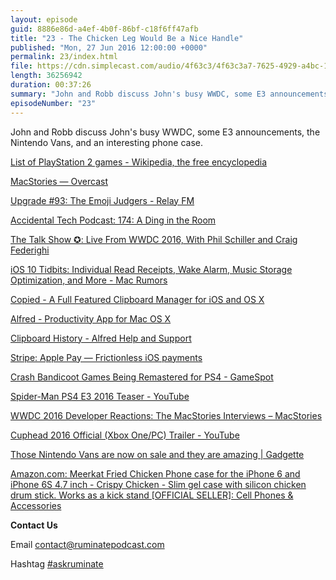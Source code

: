 ```yaml
---
layout: episode
guid: 8886e86d-a4ef-4b0f-86bf-c18f6ff47afb
title: "23 - The Chicken Leg Would Be a Nice Handle"
published: "Mon, 27 Jun 2016 12:00:00 +0000"
permalink: 23/index.html
file: https://cdn.simplecast.com/audio/4f63c3/4f63c3a7-7625-4929-a4bc-1ef4cdcbca06/f81f99c3-6ad0-4caf-8ed0-4ec374de7e4d/7b5a8731_tc.mp3?aid=rss_feed&feed=7Rzwf7P6
length: 36256942
duration: 00:37:26
summary: "John and Robb discuss John's busy WWDC, some E3 announcements, the Nintendo Vans, and an interesting phone case."
episodeNumber: "23"
---
```


John and Robb discuss John's busy WWDC, some E3 announcements, the Nintendo Vans, and an interesting phone case.

[List of PlayStation 2 games - Wikipedia, the free encyclopedia](https://en.wikipedia.org/wiki/List_of_PlayStation_2_games)

[MacStories — Overcast](https://overcast.fm/p443471-oRx2Ra)

[Upgrade #93: The Emoji Judgers - Relay FM](https://www.relay.fm/upgrade/93)

[Accidental Tech Podcast: 174: A Ding in the Room](http://atp.fm/episodes/174)

[The Talk Show ✪: Live From WWDC 2016, With Phil Schiller and Craig Federighi](http://daringfireball.net/thetalkshow/2016/06/17/ep-158)

[iOS 10 Tidbits: Individual Read Receipts, Wake Alarm, Music Storage Optimization, and More - Mac Rumors](http://www.macrumors.com/2016/06/13/ios-10-tidbits-roundup/)

[Copied - A Full Featured Clipboard Manager for iOS and OS X](http://copiedapp.com/)

[Alfred - Productivity App for Mac OS X](https://www.alfredapp.com/)

[Clipboard History - Alfred Help and Support](https://www.alfredapp.com/help/features/clipboard/)

[Stripe: Apple Pay — Frictionless iOS payments](https://stripe.com/apple-pay)

[Crash Bandicoot Games Being Remastered for PS4 - GameSpot](http://www.gamespot.com/articles/crash-bandicoot-games-being-remastered-for-ps4/1100-6440833/)

[Spider-Man PS4 E3 2016 Teaser - YouTube](https://www.youtube.com/watch?v=sLm1A2-Fr7s)

[WWDC 2016 Developer Reactions: The MacStories Interviews – MacStories](https://www.macstories.net/stories/wwdc-2016-developer-reactions-the-macstories-interviews/)

[Cuphead 2016 Official (Xbox One/PC) Trailer - YouTube](https://www.youtube.com/watch?v=8UExdrEGZ4Y)

[Those Nintendo Vans are now on sale and they are amazing | Gadgette](http://www.gadgette.com/2016/06/03/those-nintendo-vans-are-now-on-sale-and-they-are-amazing/)

[Amazon.com: Meerkat Fried Chicken Phone case for the iPhone 6 and iPhone 6S 4.7 inch - Crispy Chicken - Slim gel case with silicon chicken drum stick. Works as a kick stand \[OFFICIAL SELLER\]: Cell Phones & Accessories](https://www.amazon.com/Meerkat-Fried-Chicken-Phone-iPhone/dp/B01DJ6TGWO/ref=sr_1_15?s=wireless&ie=UTF8&qid=1466874567&sr=1-15&keywords=iPhone+6s+case)

**Contact Us**

Email [contact@ruminatepodcast.com](mailto:contact@ruminatepodcast.com)

Hashtag [#askruminate](https://twitter.com/search?q=askruminate)
